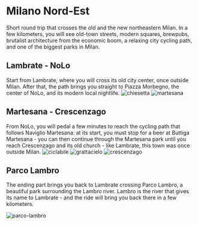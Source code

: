 # Milano Nord-Est

Short round trip that crosses the old and the new northeastern Milan.
In a few kilometers, you will see old-town streets, modern squares, brewpubs, brutalist architecture from the economic boom, a relaxing city cycling path, and one of the biggest parks in Milan.

## Lambrate - NoLo

Start from Lambrate, where you will cross its old city center, once outside Milan. After that, the path brings you straight to Piazza Morbegno, the center of NoLo, and its modern local nightlife.
![chiesetta](https://user-images.githubusercontent.com/6418684/81870053-6b2c5080-9575-11ea-918d-cfd3934f0068.jpg)
![martesana](https://user-images.githubusercontent.com/6418684/81870466-2ce36100-9576-11ea-9a82-e57d9b730d23.jpg)

## Martesana - Crescenzago

From NoLo, you will pedal a few minutes to reach the cycling path that follows Naviglio Martesana: at its start, you must stop for a beer at
Buttiga Martesana - you can then continue through the Martesana park until you reach Crescenzago and its old church - like Lambrate, this town was once outside Milan.
![ciclabile](https://user-images.githubusercontent.com/6418684/81870513-484e6c00-9576-11ea-9a9d-95a6f602805e.jpg)
![grattacielo](https://user-images.githubusercontent.com/6418684/81870363-f9083b80-9575-11ea-9f40-e400e12bc622.jpg)
![crescenzago](https://user-images.githubusercontent.com/6418684/81870694-b3983e00-9576-11ea-9954-ad47c1be3032.jpg)

## Parco Lambro

The ending part brings you back to Lambrate crossing Parco Lambro, a beautiful park surrounding the Lambro river.
Lambro is the river that gives its name to Lambrate - and the ride will bring you back there in a few kilometers.

![parco-lambro](https://user-images.githubusercontent.com/6418684/81870748-d0cd0c80-9576-11ea-9b91-833f68cc55ba.jpg)
